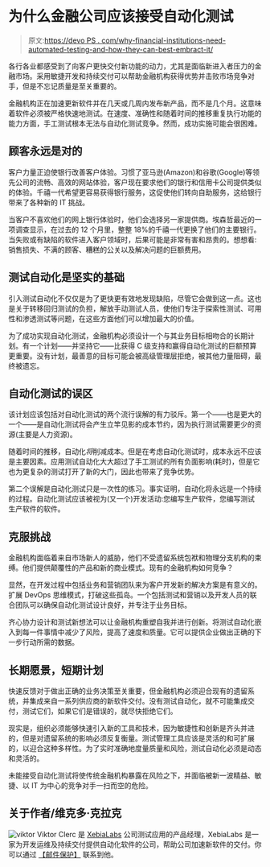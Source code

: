 # 为什么金融公司应该接受自动化测试

> 原文:[https://devo PS . com/why-financial-institutions-need-automated-testing-and-how-they-can-best-embract-it/](https://devops.com/why-financial-institutions-need-automated-testing-and-how-they-can-best-embrace-it/)

各行各业都感受到了向客户更快交付新功能的动力，尤其是面临新进入者压力的金融市场。采用敏捷开发和持续交付可以帮助金融机构获得优势并击败市场竞争对手，但是不忘记质量是至关重要的。

金融机构正在加速更新软件并在几天或几周内发布新产品，而不是几个月。这意味着软件必须被严格快速地测试。在速度、准确性和随着时间的推移重复执行功能的能力方面，手工测试根本无法与自动化测试竞争。然而，成功实施可能会很困难。

## 顾客永远是对的

客户力量正迫使银行改善客户体验。习惯了亚马逊(Amazon)和谷歌(Google)等领先公司的流畅、高效的网站体验，客户现在要求他们的银行和信用卡公司提供类似的体验。千禧一代希望更容易获得银行服务，这促使他们转向自助服务，这给银行带来了各种新的 IT 挑战。

当客户不喜欢他们的网上银行体验时，他们会选择另一家提供商。埃森哲最近的一项调查显示，在过去的 12 个月里，整整 18%的千禧一代更换了他们的主要银行。当失败或有缺陷的软件进入客户领域时，后果可能是非常有害和昂贵的。想想看:销售损失、不满的顾客、糟糕的公关以及解决问题的巨额费用。

## 测试自动化是坚实的基础

引入测试自动化不仅仅是为了更快更有效地发现缺陷，尽管它会做到这一点。这也是关于转移回归测试的负担，解放手动测试人员，使他们专注于探索性测试、可用性和渗透测试等问题，在这些方面他们可以增加最大的价值。

为了成功实现自动化测试，金融机构必须设计一个与其业务目标相吻合的长期计划。有一个计划——并坚持它——比获得 C 级支持和赢得自动化测试的巨额预算更重要。没有计划，最善意的目标可能会被高级管理层拒绝，被其他力量阻碍，最终被遗忘。

## 自动化测试的误区

该计划应该包括对自动化测试的两个流行误解的有力驳斥。第一个——也是更大的一个——是自动化测试将会产生立竿见影的成本节约，因为执行测试需要更少的资源(主要是人力资源)。

随着时间的推移，自动化*将*削减成本。但是在考虑自动化测试时，成本永远不应该是主要因素。应用测试自动化大大超过了手工测试的所有负面影响(耗时)，但是它也为更复杂的测试打开了新的大门，因此也带来了竞争优势。

第二个误解是自动化测试只是一次性的练习。事实证明，自动化将永远是一个持续的过程。自动化测试应该被视为(又一个)开发活动:您编写生产软件，您编写测试生产软件的软件。

## 克服挑战

金融机构面临着来自市场新人的威胁，他们不受遗留系统包袱和物理分支机构的束缚。他们提供颠覆性的产品和新的商业模式。现有的金融机构如何竞争？

显然，在开发过程中包括业务和营销团队来为客户开发新的解决方案是有意义的。扩展 DevOps 思维模式，打破这些孤岛。一个包括测试和营销以及开发人员的联合团队可以确保自动化测试设计良好，并专注于业务目标。

齐心协力设计和测试新想法可以让金融机构重塑自我并进行创新。将测试自动化嵌入到每一件事情中减少了风险，提高了速度和质量。它可以提供企业做出正确的下一步行动所需的数据。

## 长期愿景，短期计划

快速反馈对于做出正确的业务决策至关重要，但金融机构必须迎合现有的遗留系统，并集成来自一系列供应商的新软件交付。没有测试自动化，就不可能集成交付，测试它们，如果它们是错误的，就尽快拒绝它们。

现实是，组织必须能够快速引入新的工具和技术，因为敏捷性和创新是齐头并进的，但是对遗留系统的影响必须反复衡量。测试管理工具应该是灵活的和可扩展的，以迎合这种多样性。为了实时准确地度量质量和风险，测试自动化必须是动态和灵活的。

未能接受自动化测试将使传统金融机构暴露在风险之下，并面临被新一波精益、敏捷、以 IT 为中心的竞争对手一扫而空的危险。

## 关于作者/维克多·克拉克

![viktor](../Images/b2cbc1917683389624274ef3f5a0b4de.png) Viktor Clerc 是 [XebiaLabs](http://www.xebialabs.com/) 公司测试应用的产品经理，XebiaLabs 是一家为开发运维及持续交付提供自动化软件的公司，帮助公司加速新软件的交付。你可以通过 [【邮件保护】](/cdn-cgi/l/email-protection#681e0b040d1a0b28100d0a0109460b0705) 联系到他。